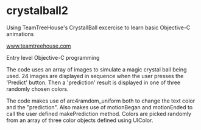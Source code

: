 crystalball2
============

Using TeamTreeHouse's CrystallBall excercise to learn basic Objective-C animations

www.teamtreehouse.com

Entry level Objective-C programming

The code uses an array of images to simulate a magic crystal ball being used.  24 images are displayed in sequence 
when the user presses the 'Predict' button.  Then a 'prediction' result is displayed in one of three randomly
chosen colors.

The code makes use of arc4ramdom_uniform both to change the text color and the "prediction".  Also makes use of 
motionBegan and motionEnded to call the user defined makePrediction method.  Colors are picked randomly 
from an array of three color objects defined using UIColor.

